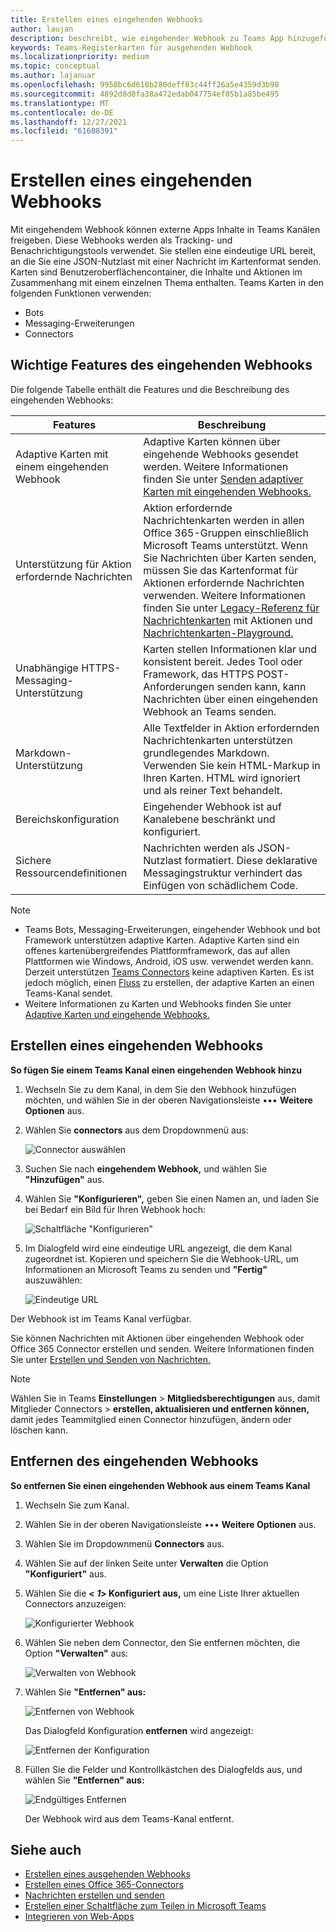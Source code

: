 ```yaml
---
title: Erstellen eines eingehenden Webhooks
author: laujan
description: beschreibt, wie eingehender Webhook zu Teams App hinzugefügt und externe Anforderungen an Teams mit eingehenden Webhooks gesendet werden.
keywords: Teams-Registerkarten für ausgehenden Webhook
ms.localizationpriority: medium
ms.topic: conceptual
ms.author: lajanuar
ms.openlocfilehash: 9950bc6d610b280deff83c44ff26a5e4359d3b98
ms.sourcegitcommit: 4892d8d0fa38a472edab047754ef85b1a85be495
ms.translationtype: MT
ms.contentlocale: de-DE
ms.lasthandoff: 12/27/2021
ms.locfileid: "61608391"
---
```

# <a name="create-incoming-webhook"></a>Erstellen eines eingehenden Webhooks

Mit eingehendem Webhook können externe Apps Inhalte in Teams Kanälen freigeben. Diese Webhooks werden als Tracking- und Benachrichtigungstools verwendet. Sie stellen eine eindeutige URL bereit, an die Sie eine JSON-Nutzlast mit einer Nachricht im Kartenformat senden. Karten sind Benutzeroberflächencontainer, die Inhalte und Aktionen im Zusammenhang mit einem einzelnen Thema enthalten. Teams Karten in den folgenden Funktionen verwenden:

* Bots
* Messaging-Erweiterungen
* Connectors

## <a name="key-features-of-incoming-webhook"></a>Wichtige Features des eingehenden Webhooks

Die folgende Tabelle enthält die Features und die Beschreibung des eingehenden Webhooks:

| Features | Beschreibung |
| ------- | ----------- |
|Adaptive Karten mit einem eingehenden Webhook|Adaptive Karten können über eingehende Webhooks gesendet werden. Weitere Informationen finden Sie unter [Senden adaptiver Karten mit eingehenden Webhooks.](../../webhooks-and-connectors/how-to/connectors-using.md#send-adaptive-cards-using-an-incoming-webhook)|
|Unterstützung für Aktion erfordernde Nachrichten|Aktion erfordernde Nachrichtenkarten werden in allen Office 365-Gruppen einschließlich Microsoft Teams unterstützt. Wenn Sie Nachrichten über Karten senden, müssen Sie das Kartenformat für Aktionen erfordernde Nachrichten verwenden. Weitere Informationen finden Sie unter [Legacy-Referenz für Nachrichtenkarten](/outlook/actionable-messages/message-card-reference) mit Aktionen und [Nachrichtenkarten-Playground.](https://messagecardplayground.azurewebsites.net)|
|Unabhängige HTTPS-Messaging-Unterstützung|Karten stellen Informationen klar und konsistent bereit. Jedes Tool oder Framework, das HTTPS POST-Anforderungen senden kann, kann Nachrichten über einen eingehenden Webhook an Teams senden.|
|Markdown-Unterstützung|Alle Textfelder in Aktion erfordernden Nachrichtenkarten unterstützen grundlegendes Markdown. Verwenden Sie kein HTML-Markup in Ihren Karten. HTML wird ignoriert und als reiner Text behandelt.|
|Bereichskonfiguration|Eingehender Webhook ist auf Kanalebene beschränkt und konfiguriert.|
|Sichere Ressourcendefinitionen|Nachrichten werden als JSON-Nutzlast formatiert. Diese deklarative Messagingstruktur verhindert das Einfügen von schädlichem Code.|

> [!NOTE]
> * Teams Bots, Messaging-Erweiterungen, eingehender Webhook und bot Framework unterstützen adaptive Karten. Adaptive Karten sind ein offenes kartenübergreifendes Plattformframework, das auf allen Plattformen wie Windows, Android, iOS usw. verwendet werden kann. Derzeit unterstützen [Teams Connectors](../../webhooks-and-connectors/how-to/connectors-creating.md) keine adaptiven Karten. Es ist jedoch möglich, einen [Fluss](https://flow.microsoft.com/blog/microsoft-flow-in-microsoft-teams/) zu erstellen, der adaptive Karten an einen Teams-Kanal sendet.
> * Weitere Informationen zu Karten und Webhooks finden Sie unter [Adaptive Karten und eingehende Webhooks.](~/task-modules-and-cards/what-are-cards.md#adaptive-cards-and-incoming-webhooks)

## <a name="create-incoming-webhook"></a>Erstellen eines eingehenden Webhooks

**So fügen Sie einem Teams Kanal einen eingehenden Webhook hinzu**

1. Wechseln Sie zu dem Kanal, in dem Sie den Webhook hinzufügen möchten, und wählen Sie in der oberen Navigationsleiste &#8226;&#8226;&#8226; **Weitere Optionen** aus.
1. Wählen Sie **connectors** aus dem Dropdownmenü aus:

    ![Connector auswählen](~/assets/images/connectors.png)

1. Suchen Sie nach **eingehendem Webhook,** und wählen Sie **"Hinzufügen"** aus.
1. Wählen Sie **"Konfigurieren",** geben Sie einen Namen an, und laden Sie bei Bedarf ein Bild für Ihren Webhook hoch:

    ![Schaltfläche "Konfigurieren"](~/assets/images/configure.png)

1. Im Dialogfeld wird eine eindeutige URL angezeigt, die dem Kanal zugeordnet ist. Kopieren und speichern Sie die Webhook-URL, um Informationen an Microsoft Teams zu senden und **"Fertig"** auszuwählen:

    ![Eindeutige URL](~/assets/images/url.png)

Der Webhook ist im Teams Kanal verfügbar.

Sie können Nachrichten mit Aktionen über eingehenden Webhook oder Office 365 Connector erstellen und senden. Weitere Informationen finden Sie unter [Erstellen und Senden von Nachrichten.](/webhooks-and-connectors/how-to/connectors-using?tabs=cURL)

> [!NOTE]
> Wählen Sie in Teams **Einstellungen**  >  **Mitgliedsberechtigungen** aus, damit Mitglieder Connectors  >  **erstellen, aktualisieren und entfernen können,** damit jedes Teammitglied einen Connector hinzufügen, ändern oder löschen kann.

## <a name="remove-incoming-webhook"></a>Entfernen des eingehenden Webhooks

**So entfernen Sie einen eingehenden Webhook aus einem Teams Kanal**

1. Wechseln Sie zum Kanal.
1. Wählen Sie in der oberen Navigationsleiste &#8226;&#8226;&#8226; **Weitere Optionen** aus.
1. Wählen Sie im Dropdownmenü **Connectors** aus.
1. Wählen Sie auf der linken Seite unter **Verwalten** die Option **"Konfiguriert"** aus.
1. Wählen Sie die **< *1*> Konfiguriert aus,** um eine Liste Ihrer aktuellen Connectors anzuzeigen:

    ![Konfigurierter Webhook](~/assets/images/configured.png)

1. Wählen Sie neben dem Connector, den Sie entfernen möchten, die Option **"Verwalten"** aus:

    ![Verwalten von Webhook](~/assets/images/manage.png)

1. Wählen Sie **"Entfernen" aus:**

    ![Entfernen von Webhook](~/assets/images/remove.png)

    Das Dialogfeld Konfiguration **entfernen** wird angezeigt:

    ![Entfernen der Konfiguration](~/assets/images/removeconfiguration.png)

1. Füllen Sie die Felder und Kontrollkästchen des Dialogfelds aus, und wählen Sie **"Entfernen" aus:**

    ![Endgültiges Entfernen](~/assets/images/finalremove.png)

    Der Webhook wird aus dem Teams-Kanal entfernt.

## <a name="see-also"></a>Siehe auch

* [Erstellen eines ausgehenden Webhooks](~/webhooks-and-connectors/how-to/add-outgoing-webhook.md)
* [Erstellen eines Office 365-Connectors](~/webhooks-and-connectors/how-to/connectors-creating.md)
* [Nachrichten erstellen und senden](~/webhooks-and-connectors/how-to/connectors-using.md)
* [Erstellen einer Schaltfläche zum Teilen in Microsoft Teams](../../concepts/build-and-test/share-to-teams.md#create-share-to-teams-button)
* [Integrieren von Web-Apps](~/samples/integrate-web-apps-overview.md)
